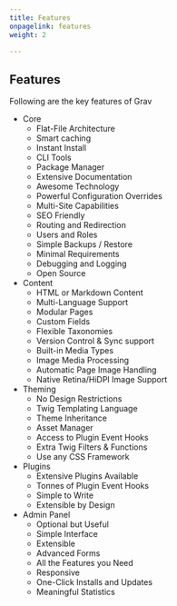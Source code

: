 ```yaml
---
title: Features
onpagelink: features
weight: 2

---
```


Features
--------

Following are the key features of Grav

- Core 
  - Flat-File Architecture
  - Smart caching
  - Instant Install
  - CLI Tools
  - Package Manager
  - Extensive Documentation
  - Awesome Technology
  - Powerful Configuration Overrides
  - Multi-Site Capabilities
  - SEO Friendly
  - Routing and Redirection
  - Users and Roles
  - Simple Backups / Restore
  - Minimal Requirements
  - Debugging and Logging
  - Open Source
- Content 
  - HTML or Markdown Content
  - Multi-Language Support
  - Modular Pages
  - Custom Fields
  - Flexible Taxonomies
  - Version Control &amp; Sync support
  - Built-in Media Types
  - Image Media Processing
  - Automatic Page Image Handling
  - Native Retina/HiDPI Image Support
- Theming 
  - No Design Restrictions
  - Twig Templating Language
  - Theme Inheritance
  - Asset Manager
  - Access to Plugin Event Hooks
  - Extra Twig Filters &amp; Functions
  - Use any CSS Framework
- Plugins 
  - Extensive Plugins Available
  - Tonnes of Plugin Event Hooks
  - Simple to Write
  - Extensible by Design
- Admin Panel 
  - Optional but Useful
  - Simple Interface
  - Extensible
  - Advanced Forms
  - All the Features you Need
  - Responsive
  - One-Click Installs and Updates
  - Meaningful Statistics
 